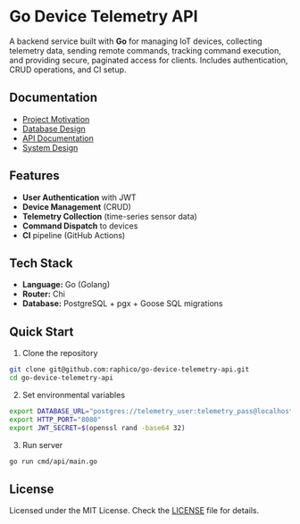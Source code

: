 # Go Device Telemetry API

A backend service built with **Go** for managing IoT devices, collecting telemetry data, sending remote commands, tracking command execution, and providing secure, paginated access for clients. Includes authentication, CRUD operations, and CI setup.

## Documentation

- [Project Motivation](./docs/motivation.md)
- [Database Design](./docs/database.md)
- [API Documentation](./docs/api.md)
- [System Design](./docs/system-design.md)

## Features

- **User Authentication** with JWT
- **Device Management** (CRUD)
- **Telemetry Collection** (time-series sensor data)
- **Command Dispatch** to devices
- **CI** pipeline (GitHub Actions)

## Tech Stack

- **Language:** Go (Golang)
- **Router:** Chi
- **Database:** PostgreSQL + pgx + Goose SQL migrations

## Quick Start

1. Clone the repository

```bash
git clone git@github.com:raphico/go-device-telemetry-api.git
cd go-device-telemetry-api
```

2. Set environmental variables

```bash
export DATABASE_URL="postgres://telemetry_user:telemetry_pass@localhost:5432/telemetry_db"
export HTTP_PORT="8080"
export JWT_SECRET=$(openssl rand -base64 32)
```

3. Run server

```bash
go run cmd/api/main.go
```

## License

Licensed under the MIT License. Check the [LICENSE](./LICENSE) file for details.
